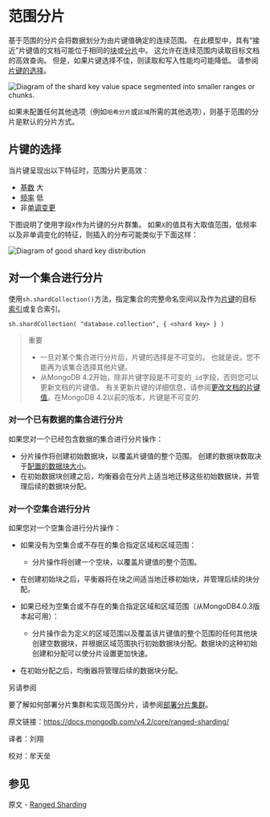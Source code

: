 # 范围分片

基于范围的分片会将数据划分为由片键值确定的连续范围。 在此模型中，具有“接近”片键值的文档可能位于相同的[块](https://docs.mongodb.com/v4.2/reference/glossary/#term-chunk)或[分片](https://docs.mongodb.com/v4.2/reference/glossary/#term-shard)中。 这允许在连续范围内读取目标文档的高效查询。 但是，如果片键选择不佳，则读取和写入性能均可能降低。 请参阅[片键的选择](https://docs.mongodb.com/v4.2/core/ranged-sharding/#sharding-ranged-shard-key)。

![Diagram of the shard key value space segmented into smaller ranges or chunks.](https://docs.mongodb.com/v4.2/_images/sharding-range-based.bakedsvg.svg)

如果未配置任何其他选项（例如`哈希分片`或`区域`所需的其他选项），则基于范围的分片是默认的分片方式。



## 片键的选择

当片键呈现出以下特征时，范围分片更高效：

- [基数](https://docs.mongodb.com/v4.2/core/sharding-shard-key/#shard-key-range) 大
- [频率](https://docs.mongodb.com/v4.2/core/sharding-shard-key/#shard-key-frequency) 低
- 非[单调变更](https://docs.mongodb.com/v4.2/core/sharding-shard-key/#shard-key-monotonic) 

下图说明了使用字段`X`作为片键的分片群集。 如果`X`的值具有大取值范围，低频率以及非单调变化的特征，则插入的分布可能类似于下面这样：

![Diagram of good shard key distribution](https://docs.mongodb.com/v4.2/_images/sharded-cluster-ranged-distribution-good.bakedsvg.svg)



## 对一个集合进行分片

使用`sh.shardCollection()`方法，指定集合的完整命名空间以及作为[片键](https://docs.mongodb.com/v4.2/reference/glossary/#term-shard-key)的目标[索引](https://docs.mongodb.com/v4.2/reference/glossary/#term-index)或复合索引。

```
sh.shardCollection( "database.collection", { <shard key> } )
```

> 重要
>
> - 一旦对某个集合进行分片后，片键的选择是不可变的。 也就是说，您不能再为该集合选择其他片键。
> - 从MongoDB 4.2开始，除非片键字段是不可变的`_id`字段，否则您可以更新文档的片键值。 有关更新片键的详细信息，请参阅[更改文档的片键值](https://docs.mongodb.com/v4.2/core/sharding-shard-key/#update-shard-key)。在MongoDB 4.2以前的版本，片键是不可变的.



### 对一个已有数据的集合进行分片

如果您对一个已经包含数据的集合进行分片操作：

- 分片操作将创建初始数据块，以覆盖片键值的整个范围。 创建的数据块数取决于[配置的数据块大小](https://docs.mongodb.com/v4.2/core/sharding-data-partitioning/#sharding-chunk-size)。
- 在初始数据块创建之后，均衡器会在分片上适当地迁移这些初始数据块，并管理后续的数据块分配。



### 对一个空集合进行分片

如果您对一个空集合进行分片操作：

- 如果没有为空集合或不存在的集合指定区域和区域范围：

  - 分片操作将创建一个空块，以覆盖片键值的整个范围。
- 在创建初始块之后，平衡器将在块之间适当地迁移初始块，并管理后续的块分配。
  
- 如果已经为空集合或不存在的集合指定区域和区域范围（从MongoDB4.0.3版本起可用）：

  - 分片操作会为定义的区域范围以及覆盖该片键值的整个范围的任何其他块创建空数据块，并根据区域范围执行初始数据块分配。数据块的这种初始创建和分配可以使分片设置更加快速。
- 在初始分配之后，均衡器将管理后续的数据块分配。



另请参阅

要了解如何部署分片集群和实现范围分片，请参阅[部署分片集群](https://docs.mongodb.com/v4.2/tutorial/deploy-shard-cluster/#sharding-procedure-setup)。



原文链接：https://docs.mongodb.com/v4.2/core/ranged-sharding/

译者：刘翔

校对：牟天垒

## 参见

原文 - [Ranged Sharding]( https://docs.mongodb.com/manual/core/ranged-sharding/ )

